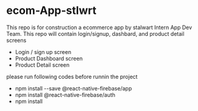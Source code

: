 # ecom-App-stlwrt
This repo is for construction a ecommerce app by stalwart Intern App Dev Team. This repo will contain login/signup, dashbard, and product detail screens

- Login / sign up screen
- Product Dashboard screen
- Product Detail screen


please run following codes before runnin the project
- npm install --save @react-native-firebase/app
- npm install @react-native-firebase/auth
- npm install



